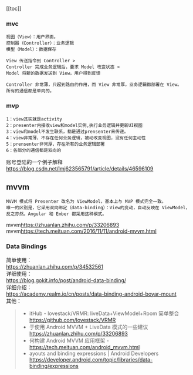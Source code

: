 [[toc]]

### mvc

```
视图（View）：用户界面。
控制器（Controller）：业务逻辑
模型（Model）：数据保存

View 传送指令到 Controller >
Controller 完成业务逻辑后，要求 Model 改变状态 >
Model 将新的数据发送到 View，用户得到反馈

Controller 非常薄，只起到路由的作用，而 View 非常厚，业务逻辑都部署在 View。
所有的通信都是单向的。
```

### mvp

```
1：view其实就是activity
2：presenter内接收view和model实例,执行业务逻辑并更新UI视图
3：view和model不发生联系，都是通过prensenter来传递。
4：view非常薄，不存在任何业务逻辑，被动改变视图，没有任何主动性
5：prensenter非常厚，存在所有的业务逻辑部署
6：各部分的通信都是双向的
```

账号登陆的一个例子解释  
<https://blog.csdn.net/lmj623565791/article/details/46596109>

## mvvm

```
MVVM 模式将 Presenter 改名为 ViewModel，基本上与 MVP 模式完全一致。
唯一的区别是，它采用双向绑定（data-binding）：View的变动，自动反映在 ViewModel，反之亦然。Angular 和 Ember 都采用这种模式。

```

mvvm<https://zhuanlan.zhihu.com/p/33206893>  
mvvm<https://tech.meituan.com/2016/11/11/android-mvvm.html>

### Data Bindings

简单使用：  
<https://zhuanlan.zhihu.com/p/34532561>  
详细使用：  
<https://blog.gokit.info/post/android-data-binding/>  
详细介绍：  
<https://academy.realm.io/cn/posts/data-binding-android-boyar-mount>  
其他：

> - itHub - lovestack/VRMR: liveData+ViewModel+Room 简单整合
>   <https://github.com/lovestack/VRMR>
> - 于使用 Android MVVM + LiveData 模式的一些建议
>   <https://zhuanlan.zhihu.com/p/33206893>
> - 何构建 Android MVVM 应用框架 -
>   <https://tech.meituan.com/android_mvvm.html>
> - ayouts and binding expressions | Android Developers
>   <https://developer.android.com/topic/libraries/data-binding/expressions>
